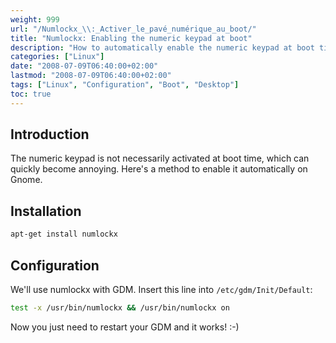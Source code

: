```yaml
---
weight: 999
url: "/Numlockx_\\:_Activer_le_pavé_numérique_au_boot/"
title: "Numlockx: Enabling the numeric keypad at boot"
description: "How to automatically enable the numeric keypad at boot time using numlockx on Linux systems."
categories: ["Linux"]
date: "2008-07-09T06:40:00+02:00"
lastmod: "2008-07-09T06:40:00+02:00"
tags: ["Linux", "Configuration", "Boot", "Desktop"]
toc: true
---
```


## Introduction

The numeric keypad is not necessarily activated at boot time, which can quickly become annoying. Here's a method to enable it automatically on Gnome.

## Installation

```bash
apt-get install numlockx
```

## Configuration

We'll use numlockx with GDM. Insert this line into `/etc/gdm/Init/Default`:

```bash
test -x /usr/bin/numlockx && /usr/bin/numlockx on
```

Now you just need to restart your GDM and it works! :-)
